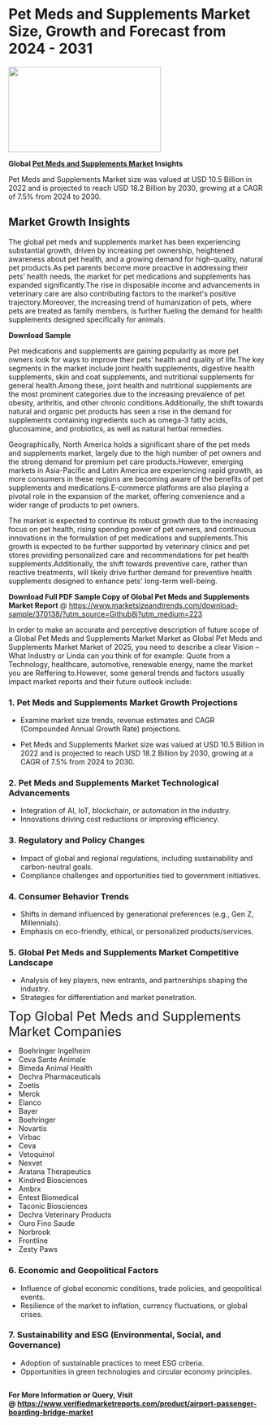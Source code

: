 <H1>Pet Meds and Supplements Market Size, Growth and Forecast from 2024 - 2031</H1><img class="aligncenter size-medium wp-image-584254" src="https://thirdeyenews.in/wp-content/uploads/2024/09/Global-Market-Research-300x168.jpeg" alt="" width="300" height="168" /><p><strong>Global&nbsp;<a href="https://www.marketsizeandtrends.com/download-sample/370138/?utm_source=Github8j?utm_medium=223">Pet Meds and Supplements Market</a> Insights</strong></p><p>Pet Meds and Supplements Market size was valued at USD 10.5 Billion in 2022 and is projected to reach USD 18.2 Billion by 2030, growing at a CAGR of 7.5% from 2024 to 2030.</p><p><h2>Market Growth Insights</h2> <p>The global pet meds and supplements market has been experiencing substantial growth, driven by increasing pet ownership, heightened awareness about pet health, and a growing demand for high-quality, natural pet products.As pet parents become more proactive in addressing their pets’ health needs, the market for pet medications and supplements has expanded significantly.The rise in disposable income and advancements in veterinary care are also contributing factors to the market's positive trajectory.Moreover, the increasing trend of humanization of pets, where pets are treated as family members, is further fueling the demand for health supplements designed specifically for animals.</p> <p><strong>Download Sample</strong></p> <p>Pet medications and supplements are gaining popularity as more pet owners look for ways to improve their pets’ health and quality of life.The key segments in the market include joint health supplements, digestive health supplements, skin and coat supplements, and nutritional supplements for general health.Among these, joint health and nutritional supplements are the most prominent categories due to the increasing prevalence of pet obesity, arthritis, and other chronic conditions.Additionally, the shift towards natural and organic pet products has seen a rise in the demand for supplements containing ingredients such as omega-3 fatty acids, glucosamine, and probiotics, as well as natural herbal remedies.</p> <p>Geographically, North America holds a significant share of the pet meds and supplements market, largely due to the high number of pet owners and the strong demand for premium pet care products.However, emerging markets in Asia-Pacific and Latin America are experiencing rapid growth, as more consumers in these regions are becoming aware of the benefits of pet supplements and medications.E-commerce platforms are also playing a pivotal role in the expansion of the market, offering convenience and a wider range of products to pet owners.</p> <p>The market is expected to continue its robust growth due to the increasing focus on pet health, rising spending power of pet owners, and continuous innovations in the formulation of pet medications and supplements.This growth is expected to be further supported by veterinary clinics and pet stores providing personalized care and recommendations for pet health supplements.Additionally, the shift towards preventive care, rather than reactive treatments, will likely drive further demand for preventive health supplements designed to enhance pets' long-term well-being.</p> <p><span class=""><strong>Download Full PDF Sample Copy of Global Pet Meds and Supplements Market Report</strong> @ <a href="https://www.marketsizeandtrends.com/download-sample/370138/?utm_source=Github8j?utm_medium=223" target="_blank">https://www.marketsizeandtrends.com/download-sample/370138/?utm_source=Github8j?utm_medium=223</a></span></p><p>In order to make an accurate and perceptive description of future scope of a Global&nbsp;Pet Meds and Supplements Market Market as Global&nbsp;Pet Meds and Supplements Market Market of 2025, you need to describe a clear Vision &ndash; What Industry or Linda can you think of for example: Quote from a Technology, healthcare, automotive, renewable energy, name the market you are Reffering to.However, some general trends and factors usually impact market reports and their future outlook include:</p><h3>1.&nbsp;<strong>Pet Meds and Supplements Market Growth Projections</strong></h3><ul><li>Examine market size trends, revenue estimates and CAGR (Compounded Annual Growth Rate) projections.</li><li><p>Pet Meds and Supplements Market size was valued at USD 10.5 Billion in 2022 and is projected to reach USD 18.2 Billion by 2030, growing at a CAGR of 7.5% from 2024 to 2030.</p></li></ul><h3>2.&nbsp;<strong>Pet Meds and Supplements Market Technological Advancements</strong></h3><ul><li>Integration of AI, IoT, blockchain, or automation in the industry.</li><li>Innovations driving cost reductions or improving efficiency.</li></ul><h3>3.&nbsp;<strong>Regulatory and Policy Changes</strong></h3><ul><li>Impact of global and regional regulations, including sustainability and carbon-neutral goals.</li><li>Compliance challenges and opportunities tied to government initiatives.</li></ul><h3>4.&nbsp;<strong>Consumer Behavior Trends</strong></h3><ul><li>Shifts in demand influenced by generational preferences (e.g., Gen Z, Millennials).</li><li>Emphasis on eco-friendly, ethical, or personalized products/services.</li></ul><h3>5.&nbsp;<strong>Global Pet Meds and Supplements Market Competitive Landscape</strong></h3><ul><li>Analysis of key players, new entrants, and partnerships shaping the industry.</li><li>Strategies for differentiation and market penetration.</li></ul><p data-pm-slice="1 1 []"><span style="color: inherit; font-family: inherit; font-size: 25px;">Top Global Pet Meds and Supplements Market Companies</span></p><div class="" data-test-id=""><p><li>Boehringer Ingelheim</li><li> Ceva Sante Animale</li><li> Bimeda Animal Health</li><li> Dechra Pharmaceuticals</li><li> Zoetis</li><li> Merck</li><li> Elanco</li><li> Bayer</li><li> Boehringer</li><li> Novartis</li><li> Virbac</li><li> Ceva</li><li> Vetoquinol</li><li> Nexvet</li><li> Aratana Therapeutics</li><li> Kindred Biosciences</li><li> Ambrx</li><li> Entest Biomedical</li><li> Taconic Biosciences</li><li> Dechra Veterinary Products</li><li> Ouro Fino Saude</li><li> Norbrook</li><li> Frontline</li><li> Zesty Paws</li></p></div><h3>6.&nbsp;<strong>Economic and Geopolitical Factors</strong></h3><ul><li>Influence of global economic conditions, trade policies, and geopolitical events.</li><li>Resilience of the market to inflation, currency fluctuations, or global crises.</li></ul><h3>7.&nbsp;<strong>Sustainability and ESG (Environmental, Social, and Governance)</strong></h3><ul><li>Adoption of sustainable practices to meet ESG criteria.</li><li>Opportunities in green technologies and circular economy principles.</li></ul><h2><strong style="font-size: 14px;">For More Information or Query, Visit @&nbsp;</strong><a style="background-color: #ffffff; font-size: 14px;" href="https://www.marketsizeandtrends.com/report/pet-meds-and-supplements-market/" target="_blank">https://www.verifiedmarketreports.com/product/airport-passenger-boarding-bridge-market</a></h2>